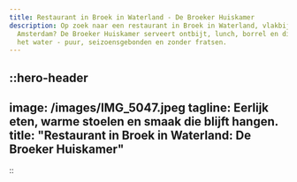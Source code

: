 ```yaml
---
title: Restaurant in Broek in Waterland - De Broeker Huiskamer
description: Op zoek naar een restaurant in Broek in Waterland, vlakbij
  Amsterdam? De Broeker Huiskamer serveert ontbijt, lunch, borrel en diner aan
  het water - puur, seizoensgebonden en zonder fratsen.
---
```


::hero-header
---
image: /images/IMG_5047.jpeg
tagline: Eerlijk eten, warme stoelen en smaak die blijft hangen.
title: "Restaurant in Broek in Waterland: De Broeker Huiskamer"
---
::
